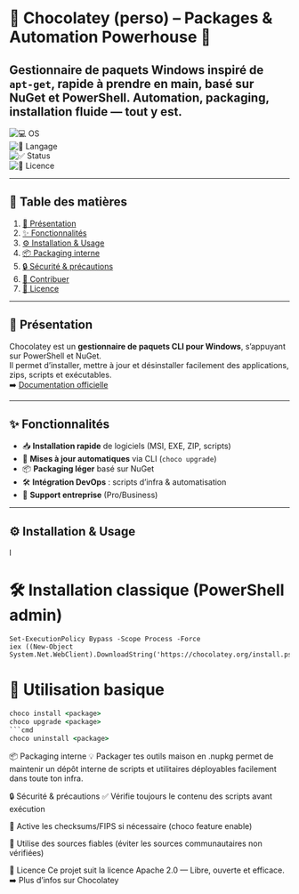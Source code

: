 # 🍫 Chocolatey (perso) – Packages & Automation Powerhouse 🚀

**Gestionnaire de paquets Windows inspiré de `apt-get`**, rapide à prendre en main, basé sur NuGet et PowerShell. Automation, packaging, installation fluide — tout y est.
---

![💻 OS](https://img.shields.io/badge/OS-Windows-blue)  
![💬 Langage](https://img.shields.io/badge/Language-PowerShell%20%7C%20NuGet-yellow)  
![✅ Status](https://img.shields.io/badge/Status-Lab%20Ready-success)  
![📜 Licence](https://img.shields.io/badge/License-Apache%202.0-blue)  

---

## 📑 Table des matières
1. [📜 Présentation](#-présentation)  
2. [✨ Fonctionnalités](#-fonctionnalités)  
3. [⚙️ Installation & Usage](#️-installation--usage)  
4. [📦 Packaging interne](#-packaging-interne)  
5. [🔒 Sécurité & précautions](#-sécurité--précautions)  
6. [🤝 Contribuer](#-contribuer)  
7. [📄 Licence](#-licence)

---

## 📜 Présentation
Chocolatey est un **gestionnaire de paquets CLI pour Windows**, s’appuyant sur PowerShell et NuGet.  
Il permet d’installer, mettre à jour et désinstaller facilement des applications, zips, scripts et exécutables.  
➡️ [Documentation officielle](https://docs.chocolatey.org/en-us/getting-started)

---

## ✨ Fonctionnalités
- 📥 **Installation rapide** de logiciels (MSI, EXE, ZIP, scripts)  
- 🔄 **Mises à jour automatiques** via CLI (`choco upgrade`)  
- 📦 **Packaging léger** basé sur NuGet  
- 🛠 **Intégration DevOps** : scripts d’infra & automatisation  
- 🏢 **Support entreprise** (Pro/Business)

---

## ⚙️ Installation & Usage
l
# 🛠 Installation classique (PowerShell admin)
```powershel
Set-ExecutionPolicy Bypass -Scope Process -Force
iex ((New-Object System.Net.WebClient).DownloadString('https://chocolatey.org/install.ps1'))
```
# 🚀 Utilisation basique
```cmd
choco install <package>
choco upgrade <package>
```cmd
choco uninstall <package>
```
📦 Packaging interne
💡 Packager tes outils maison en .nupkg permet de maintenir un dépôt interne de scripts et utilitaires déployables facilement dans toute ton infra.

🔒 Sécurité & précautions
✅ Vérifie toujours le contenu des scripts avant exécution

🔐 Active les checksums/FIPS si nécessaire (choco feature enable)

📌 Utilise des sources fiables (éviter les sources communautaires non vérifiées)

📄 Licence
Ce projet suit la licence Apache 2.0 — Libre, ouverte et efficace.
➡️ Plus d’infos sur Chocolatey
